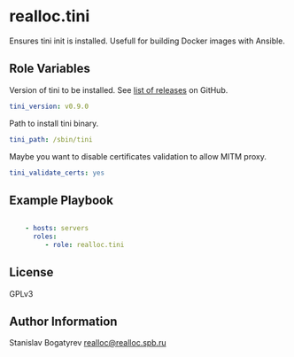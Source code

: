 realloc.tini
=========

Ensures tini init is installed. Usefull for building Docker images with Ansible.

Role Variables
--------------

Version of tini to be installed. See [list of releases](https://github.com/krallin/tini/releases) on GitHub.

```yaml
tini_version: v0.9.0
```

Path to install tini binary.

```yaml
tini_path: /sbin/tini
```

Maybe you want to disable certificates validation to allow MITM proxy.

```yaml
tini_validate_certs: yes
```

Example Playbook
----------------

```yaml

    - hosts: servers
      roles:
         - role: realloc.tini
```

License
-------

GPLv3

Author Information
------------------

Stanislav Bogatyrev <realloc@realloc.spb.ru>
